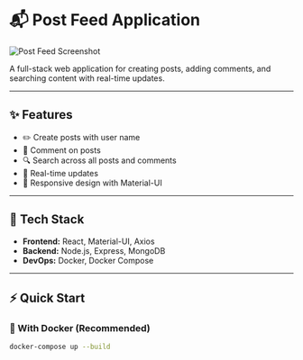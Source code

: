 # 📬 Post Feed Application

![Post Feed Screenshot](https://github.com/user-attachments/assets/b41a63c0-7893-4160-b2a3-de691feaa6b8)

A full-stack web application for creating posts, adding comments, and searching content with real-time updates.

---

## ✨ Features

- ✏️ Create posts with user name
- 💬 Comment on posts
- 🔍 Search across all posts and comments
- 🚀 Real-time updates
- 📱 Responsive design with Material-UI

---

## 🧰 Tech Stack

- **Frontend:** React, Material-UI, Axios  
- **Backend:** Node.js, Express, MongoDB  
- **DevOps:** Docker, Docker Compose  

---

## ⚡ Quick Start

### 🔧 With Docker (Recommended)

```bash
docker-compose up --build

